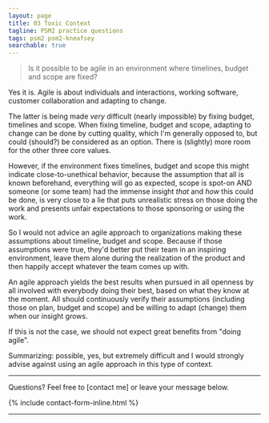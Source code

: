 ```yaml
---
layout: page
title: 03 Toxic Context
tagline: PSM2 practice questions
tags: psm2 psm2-kneafsey
searchable: true 
---
```


> Is it possible to be agile in an environment where timelines, budget and scope are fixed?

Yes it is. Agile is about individuals and interactions, working software, customer collaboration and adapting to change.

The latter is being made *very* difficult (nearly impossible) by fixing budget, timelines and scope.
When fixing timeline, budget and scope, 
adapting to change can be done by cutting quality,
which I'm generally opposed to,
but could (should?) be considered as an option.
There is (slightly) more room for the other three core values.

However, if the environment fixes timelines, budget and scope
this might indicate close-to-unethical behavior,
because the assumption that all is known beforehand,
everything will go as expected,
scope is spot-on
AND someone (or some team) had the immense insight 
*that* and *how* this could be done,
is very close to a lie
that puts unrealistic stress on those doing the work
and presents unfair expectations to those sponsoring or using the work.

So I would not advice an agile approach
to organizations making these assumptions about timeline, budget and scope.
Because if those assumptions were true,
they'd better put their team in an inspiring environment,
leave them alone during the realization of the product
and then happily accept whatever the team comes up with.

An agile approach yields the best results when pursued 
in all openness
by all involved
with everybody doing their best, 
based on what they know at the moment.
All should continuously verify their assumptions 
(including those on plan, budget and scope) 
and be willing to adapt (change) them when our insight grows.

If this is not the case, we should not expect great benefits
from "doing agile".

Summarizing: possible, yes, but extremely difficult and I would strongly advise against using an agile approach in this type of context.


---

Questions? Feel free to [contact me] or leave your message below.

{% include contact-form-inline.html %}

---
